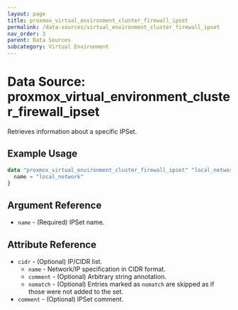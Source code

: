 ```yaml
---
layout: page
title: proxmox_virtual_environment_cluster_firewall_ipset
permalink: /data-sources/virtual_environment_cluster_firewall_ipset
nav_order: 3
parent: Data Sources
subcategory: Virtual Environment
---
```


# Data Source: proxmox_virtual_environment_cluster_firewall_ipset

Retrieves information about a specific IPSet.

## Example Usage

```terraform
data "proxmox_virtual_environment_cluster_firewall_ipset" "local_network" {
  name = "local_network"
}
```

## Argument Reference

- `name` - (Required) IPSet name.

## Attribute Reference

- `cidr` - (Optional) IP/CIDR list.
    - `name` - Network/IP specification in CIDR format.
    - `comment` - (Optional) Arbitrary string annotation.
    - `nomatch` - (Optional) Entries marked as `nomatch` are skipped as if those
      were not added to the set.
- `comment` - (Optional) IPSet comment.
